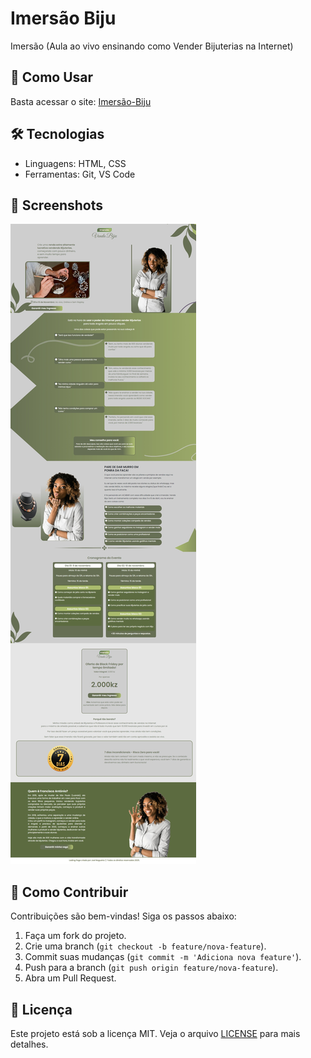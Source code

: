 # Imersão Biju
 Imersão (Aula ao vivo ensinando como Vender Bijuterias na Internet)

## 🚀 Como Usar

Basta acessar o site: [Imersão-Biju](https://imersaobiju.netlify.app/)

## 🛠️ Tecnologias

- Linguagens: HTML, CSS
- Ferramentas: Git, VS Code

## 📸 Screenshots

![Imagem completo do site](lading_page_biju.jpeg)

## 🤝 Como Contribuir

Contribuições são bem-vindas! Siga os passos abaixo:

1. Faça um fork do projeto.
2. Crie uma branch (`git checkout -b feature/nova-feature`).
3. Commit suas mudanças (`git commit -m 'Adiciona nova feature'`).
4. Push para a branch (`git push origin feature/nova-feature`).
5. Abra um Pull Request.

## 📄 Licença

Este projeto está sob a licença MIT. Veja o arquivo [LICENSE](LICENSE) para mais detalhes.
